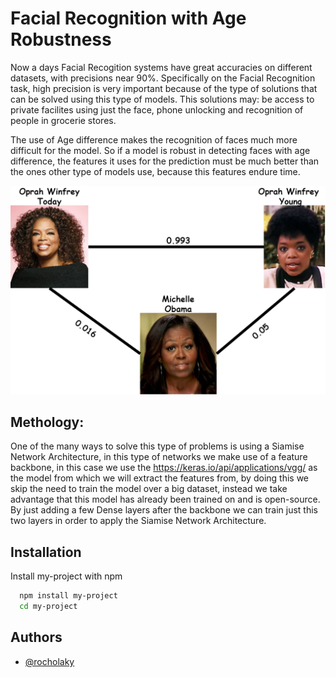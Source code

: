 
# Facial Recognition with  Age Robustness

Now a days Facial Recogition systems have great accuracies on different datasets, with precisions near 90%. Specifically on the Facial Recognition task, high precision is very important because of the type of solutions that can be solved using this type of models. This solutions may: be access to private facilites using just the face, phone unlocking and recognition of people in grocerie stores. 

The use of Age difference makes the recognition of faces much more difficult for the model. So if a model is robust in detecting faces with age difference, the features it uses for the prediction must be much better than the ones other type of models use, because this features endure time. 

![Example](FacialRecog.png)

## Methology:
One of the many ways to solve this type of problems is using a Siamise Network Architecture, in this type of networks we make use of a feature backbone, in this case we use the <a href="VGG16">https://keras.io/api/applications/vgg/</a> as the model from which we will extract the features from, by doing this we skip the need to train the model over a big dataset, instead we take advantage that this model has already been trained on and is open-source. By just adding a few Dense layers after the backbone we can train just this two layers in order to apply the Siamise Network Architecture.  




## Installation

Install my-project with npm

```bash
  npm install my-project
  cd my-project
```
    
## Authors

- [@rocholaky](https://www.github.com/rocholaky)

